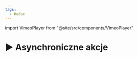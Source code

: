 ```yaml
---
tags:
  - Redux
---
```


import VimeoPlayer from "@site/src/components/VimeoPlayer"

# ▶️ Asynchroniczne akcje

<VimeoPlayer videoId="318726982" />
